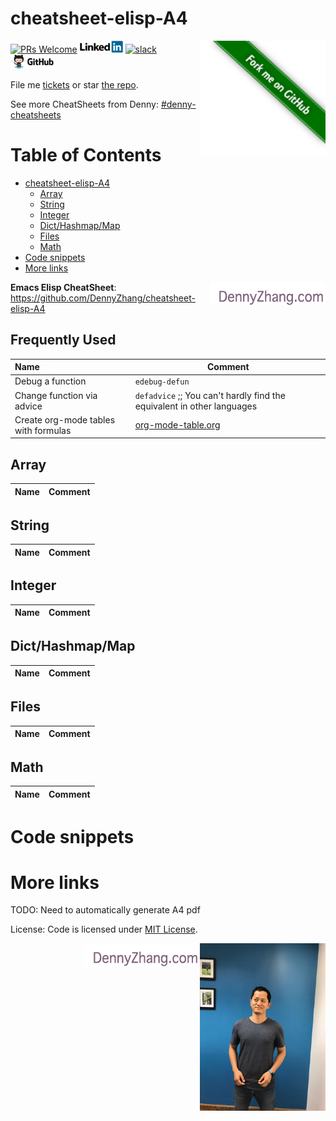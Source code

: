 # cheatsheet-elisp-A4
<a href="https://github.com/DennyZhang?tab=followers"><img align="right" width="200" height="183" src="https://raw.githubusercontent.com/USDevOps/mywechat-slack-group/master/images/fork_github.png" /></a>

[![PRs Welcome](https://img.shields.io/badge/PRs-welcome-brightgreen.svg)](http://makeapullrequest.com) [![LinkedIn](https://raw.githubusercontent.com/USDevOps/mywechat-slack-group/master/images/linkedin_icon.png)](https://www.linkedin.com/in/dennyzhang001) <a href="https://www.dennyzhang.com/slack" target="_blank" rel="nofollow"><img src="http://slack.dennyzhang.com/badge.svg" alt="slack"/></a> [![Github](https://raw.githubusercontent.com/USDevOps/mywechat-slack-group/master/images/github.png)](https://github.com/DennyZhang)

File me [tickets](https://github.com/DennyZhang/cheatsheet-elisp-A4/issues) or star [the repo](https://github.com/DennyZhang/cheatsheet-elisp-A4).

See more CheatSheets from Denny: [#denny-cheatsheets](https://github.com/topics/denny-cheatsheets)

Table of Contents
=================

   * [cheatsheet-elisp-A4](#cheatsheet-elisp-A4)
      * [Array](#array)
      * [String](#string)
      * [Integer](#integer)
      * [Dict/Hashmap/Map](#dicthashmapmap)
      * [Files](#files)
      * [Math](#math)
   * [Code snippets](#code-snippets)
   * [More links](#more-links)

<a href="https://www.dennyzhang.com"><img align="right" width="185" height="37" src="https://raw.githubusercontent.com/USDevOps/mywechat-slack-group/master/images/dns_small.png"></a>

**Emacs Elisp CheatSheet**: https://github.com/DennyZhang/cheatsheet-elisp-A4
  
## Frequently Used

| Name                                 | Comment                                                                |
| :----------------------------------  | ---------------------------------------------------------------------- |
| Debug a function                     | `edebug-defun`                                                         |
| Change function via advice           | `defadvice` ;; You can't hardly find the equivalent in other languages |
| Create org-mode tables with formulas | [org-mode-table.org](org-mode-table.org)                               |
  
## Array

| Name                           | Comment                                      |
| :----------------------------- | -------------------------------------------- |
  
## String

| Name                        | Comment                                              |
| :------------------------   | ---------------------------------------------------- |

## Integer

| Name             | Comment                                          |
| :------------    | ------------------------------------------------ |
  
## Dict/Hashmap/Map

| Name                 | Comment                                        |
| :------------------- | ---------------------------------------------- |
  
## Files

| Name                            | Comment                                   |
| :------------------------------ | ----------------------------------------- |
  
## Math

| Name          | Comment                  |
| :------------ | ------------------------ |

# Code snippets

# More links

TODO: Need to automatically generate A4 pdf

License: Code is licensed under [MIT License](https://www.dennyzhang.com/wp-content/mit_license.txt).

<a href="https://www.dennyzhang.com"><img align="right" width="201" height="268" src="https://raw.githubusercontent.com/USDevOps/mywechat-slack-group/master/images/denny_201706.png"></a>

<a href="https://www.dennyzhang.com"><img align="right" src="https://raw.githubusercontent.com/USDevOps/mywechat-slack-group/master/images/dns_small.png"></a>
